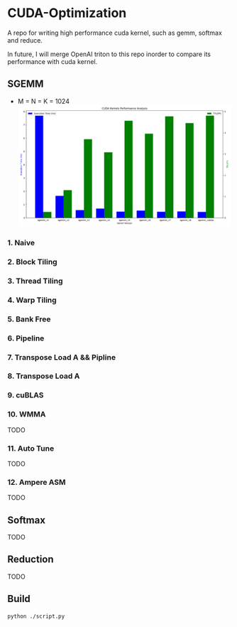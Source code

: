 # CUDA-Optimization

A repo for writing high performance cuda kernel, such as gemm, softmax and reduce.

In future, I will merge OpenAI triton to this repo inorder to compare its performance with cuda kernel.



## SGEMM
+ M = N = K = 1024
![sgemm](./sgemm.png "sgemm")

### 1. Naive
### 2. Block Tiling
### 3. Thread Tiling
### 4. Warp Tiling
### 5. Bank Free
### 6. Pipeline
### 7. Transpose Load A && Pipline
### 8. Transpose Load A
### 9. cuBLAS
### 10. WMMA
TODO
### 11. Auto Tune
TODO
### 12. Ampere ASM
TODO

## Softmax
TODO

## Reduction
TODO

## Build

```bash
python ./script.py
```


